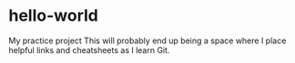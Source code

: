 # hello-world
My practice project
This will probably end up being a space where I place helpful links and cheatsheets as I learn Git. 
